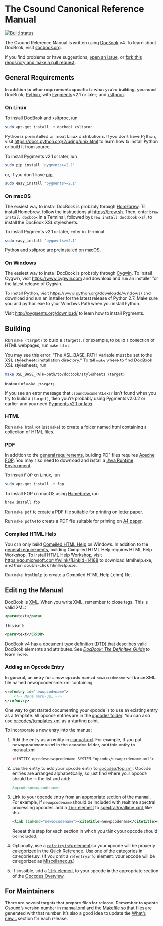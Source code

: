 # The Csound Canonical Reference Manual

[![Build status](https://travis-ci.org/csound/manual.svg?branch=master)](https://travis-ci.org/csound/manual)

The Csound Reference Manual is written using
[DocBook](http://tdg.docbook.org/tdg/4.5/docbook.html) v4. To learn about
DocBook, visit [docbook.org](http://docbook.org).

If you find problems or have suggestions, [open an
issue](https://github.com/csound/manual/issues), or [fork this repository and
make a pull request](https://guides.github.com/activities/forking/).


## General Requirements

In addition to other requirements specific to what you’re building, you need
DocBook; [Python](https://www.python.org), with [Pygments](http://pygments.org)
v2.1 or later; and [xsltproc](http://xmlsoft.org/XSLT/xsltproc2.html).

### On Linux

To install DocBook and xsltproc, run

```sh
sudo apt-get install -y docbook xsltproc
```

Python is preinstalled on most Linux distributions. If you don’t have Python,
visit https://docs.python.org/2/using/unix.html to learn how to install Python
or build it from source.

To install Pygments v2.1 or later, run

```sh
sudo pip install 'pygments>=2.1'
```

or, if you don’t have [pip](https://pip.pypa.io/),

```sh
sudo easy_install 'pygments>=2.1'
```

### On macOS

The easiest way to install DocBook is probably through
[Homebrew](https://brew.sh). To install Homebrew, follow the instructions at
https://brew.sh. Then, enter `brew install docbook` in a Terminal, followed by `brew install dockbook-xsl`, to install the DocBook XSL stylesheets. 

To install Pygments v2.1 or later, enter in Terminal

```sh
sudo easy_install 'pygments>=2.1'
```

Python and xsltproc are preinstalled on macOS.

### On Windows

The easiest way to install DocBook is probably through
[Cygwin](https://www.cygwin.com). To install Cygwin, visit
https://www.cygwin.com and download and run an installer for the latest release
of Cygwin.

To install Python, visit https://www.python.org/downloads/windows/ and download
and run an installer for the latest release of Python 2.7. Make sure you add
python.exe to your Windows Path when you install Python.

Visit http://pygments.org/download/ to learn how to install Pygments.


## Building

Run `make ⟨target⟩` to build a `⟨target⟩`. For example, to build a collection of
HTML webpages, run `make html`.

You may see this error: “The
XSL_BASE_PATH variable must be set to the XSL stylesheets installation
directory.” To tell `make` where to find DocBook XSL stylesheets, run

```sh
make XSL_BASE_PATH=path/to/docbook/stylesheets ⟨target⟩
```

instead of `make ⟨target⟩`.

If you see an error message that `CsoundDocumentLexer` isn’t found when you try
to build a `⟨target⟩`, then you’re probably using Pygments v2.0.2 or earlier,
and you need [Pygments v2.1 or later](#general-requirements).

### HTML

Run `make html` (or just `make`) to create a folder named html containing a
collection of HTML files.


### PDF

In addition to the [general requirements](#general-requirements), building PDF
files requires [Apache FOP](https://xmlgraphics.apache.org/fop/). You may also
need to download and install a [Java Runtime
Environment](http://www.oracle.com/technetwork/java/javase/downloads/jre8-downloads-2133155.html).

To install FOP on Linux, run

```sh
sudo apt-get install -y fop
```

To install FOP on macOS using [Homebrew](https://brew.sh), run

```sh
brew install fop
```

Run `make pdf` to create a PDF file suitable for printing on [letter
paper](https://en.wikipedia.org/wiki/Letter_(paper_size)).

Run `make pdfA4` to create a PDF file suitable for printing on [A4
paper](https://en.wikipedia.org/wiki/ISO_216#A_series).


### Compiled HTML Help

You can only build [Compiled HTML
Help](https://en.wikipedia.org/wiki/Microsoft_Compiled_HTML_Help) on Windows. In
addition to the [general requirements](#general-requirements), building Compiled
HTML Help requires HTML Help Workshop. To install HTML Help Workshop, visit
https://go.microsoft.com/fwlink/?LinkId=14188 to download htmlhelp.exe, and then
double-click htmlhelp.exe.

Run `make htmlhelp` to create a Compiled HTML Help (.chm) file.


## Editing the Manual

DocBook is [XML](https://en.wikipedia.org/wiki/XML). When you write XML,
remember to close tags. This is valid XML:

```xml
<para>text</para>
```

This isn’t:

```xml
<para>text</ERROR>
```

DocBook v4 has a [document type definition
(DTD)](http://docbook.org/xml/4.5/) that describes valid DocBook elements and
attributes. See [_DocBook: The Definitive
Guide_](http://tdg.docbook.org/tdg/4.5/docbook.html) to learn more.


### Adding an Opcode Entry

In general, an entry for a new opcode named `newopcodename` will be an XML
file named newopcodename.xml containing

```xml
<refentry id="newopcodename">
    <!-- More mark-up… -->
</refentry>
```

One way to get started documenting your opcode is to use an existing entry as a
template. All opcode entries are in the [opcodes folder](opcodes). You can also
use [opcodes/templates.xml](opcodes/template.xml) as a starting point.

To incorporate a new entry into the manual:

1. Add the entry as an entity in [manual.xml](manual.xml). For example, if you
put newopcodename.xml in the opcodes folder, add this entity to manual.xml:

    ```xml
    <!ENTITY opcodesnewopcodename SYSTEM "opcodes/newopcodename.xml">
    ```

2. Use the entity to add your opcode entry to
[opcodes/top.xml](opcodes/top.xml). Opcode entries are arranged alphabetically,
so just find where your opcode should be in the list and add:

    ```xml
    &opcodesnewopcodename;
    ```

3. Link to your opcode entry from an appropriate section of the manual. For
example, if `newopcodename` should be included with realtime spectral processing
opcodes, add a [`link` element](http://tdg.docbook.org/tdg/4.5/link.html) to
[spectral/realtime.xml](spectral/realtime.xml), like this:

    ```xml
    <link linkend="newopcodename"><citetitle>newopcodename</citetitle></link>
    ```

    Repeat this step for each section in which you think your opcode should be
included.

4. Optionally, use a [`refentryinfo`
element](https://github.com/csound/manual/search?q=refentryinfo+path%3Aopcodes+filename%3Atemplate.xml)
so your opcode will be properly categorized in the [Quick
Reference](https://csound.github.io/docs/manual/MiscQuickref.html). Use one of
the categories in [categories.py](categories.py). (If you omit a `refentryinfo`
element, your opcode will be categorized as
[Miscellaneous](https://github.com/csound/manual/search?q=Miscellaneous+filename%3Acategories.py).)

5. If possible, add a [`link` element](http://tdg.docbook.org/tdg/4.5/link.html)
to your opcode in the appropriate section of the [Opcodes
Overview](https://csound.github.io/docs/manual/PartOpcodesOverview.html).


## For Maintainers

There are several targets that prepare files for release. Remember to update
Csound’s version number in
[manual.xml](https://github.com/csound/manual/search?q=csoundversion+filename%3Amanual.xml)
and the
[Makefile](https://github.com/csound/manual/search?q=VERSION+filename%3AMakefile)
so that files are generated with that number. It’s also a good idea to update
the [What's new…](preface/whatsnew.xml) section for each release.
